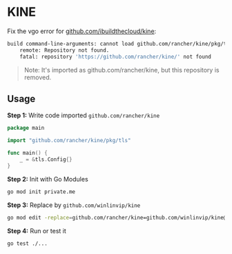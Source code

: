 # KINE

Fix the vgo error for [github.com/ibuildthecloud/kine](https://github.com/ibuildthecloud/kine):

```bash
build command-line-arguments: cannot load github.com/rancher/kine/pkg/tls: git ls-remote -q https://github.com/rancher/kine exit status 128:
	remote: Repository not found.
	fatal: repository 'https://github.com/rancher/kine/' not found
```

> Note: It's imported as github.com/rancher/kine, but this repository is removed.

## Usage

**Step 1:** Write code imported `github.com/rancher/kine`

```go
package main

import "github.com/rancher/kine/pkg/tls"

func main() {
	_ = &tls.Config{}
}
```

**Step 2:** Init with Go Modules

```bash
go mod init private.me
```

**Step 3:** Replace by `github.com/winlinvip/kine`

```bash
go mod edit -replace=github.com/rancher/kine=github.com/winlinvip/kine@v0.2.0
```

**Step 4:** Run or test it

```bash
go test ./...
```